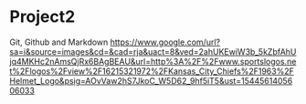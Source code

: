 # Project2
Git, Github and Markdown
https://www.google.com/url?sa=i&source=images&cd=&cad=rja&uact=8&ved=2ahUKEwiW3b_5kZbfAhUjq4MKHc2nAmsQjRx6BAgBEAU&url=http%3A%2F%2Fwww.sportslogos.net%2Flogos%2Fview%2F16215321972%2FKansas_City_Chiefs%2F1963%2FHelmet_Logo&psig=AOvVaw2hS7JkoC_W5D62_9hf5iT5&ust=1544561405606033
